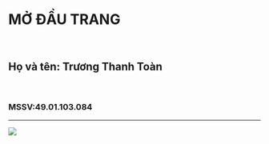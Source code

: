 <!DOCTYPE html>
<html lang="en">
<head>
    <meta charset="UTF-8">
    <meta name="viewport" content="width=device-width, initial-scale=1.0">
    <title>Document</title>
</head>
<body>
   <h1>MỞ ĐẦU TRANG</h1> <br>
   <h2>Họ và tên: Trương Thanh Toàn</h2><br>
   <h3>MSSV:49.01.103.084</h3>
   <hr>
   <img src="https://hcmue.edu.vn/images/106116969_306361297423538_2421300353161578289_n.png">
</body>
</html>
